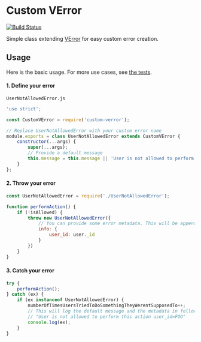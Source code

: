 # Custom VError
[![Build Status](https://travis-ci.org/spark/custom-verror.svg?branch=master)](https://travis-ci.org/spark/custom-verror)

Simple class extending [VError](https://www.npmjs.com/package/verror) for easy custom error creation.

## Usage

Here is the basic usage. For more use cases, see [the tests](test/CustomError.spec.js).

#### 1. Define your error

`UserNotAllowedError.js`
```js
'use strict';

const CustomVError = require('custom-verror');

// Replace UserNotAllowedError with your custom error name
module.exports = class UserNotAllowedError extends CustomVError {
	constructor(...args) {
		super(...args);
		// Provide a default message
		this.message = this.message || 'User is not allowed to perform this action';
	}
};
```

#### 2. Throw your error

```js
const UserNotAllowedError = require('./UserNotAllowedError');

function performAction() {
	if (!isAllowed) {
		throw new UserNotAllowedError({
			// You can provide some error metadata. This will be appended to the message
			info: {
				user_id: user._id
			}
		})
	}
}
```

#### 3. Catch your error

```js
try {
	performAction();
} catch (ex) {
	if (ex instanceof UserNotAllowedError) {
		numberOfTimesUsersTriedToDoSomethingTheyWerentSupposedTo++;
		// This will log the default message and the metadata in following format:
		// "User is not allowed to perform this action user_id=FOO"
		console.log(ex);
	}
}
```
